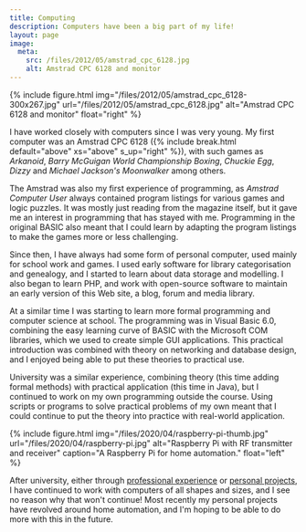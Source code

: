 ```yaml
---
title: Computing
description: Computers have been a big part of my life!
layout: page
image:
  meta:
    src: /files/2012/05/amstrad_cpc_6128.jpg
    alt: Amstrad CPC 6128 and monitor
---
```


{% include figure.html img="/files/2012/05/amstrad_cpc_6128-300x267.jpg" url="/files/2012/05/amstrad_cpc_6128.jpg" alt="Amstrad CPC 6128 and monitor" float="right" %}

I have worked closely with computers since I was very young. My first computer was an Amstrad CPC 6128 ({% include break.html default="above" xs="above" s_up="right" %}), with such games as _Arkanoid_, _Barry McGuigan World Championship Boxing_, _Chuckie Egg_, _Dizzy_ and _Michael Jackson's Moonwalker_ among others.

The Amstrad was also my first experience of programming, as _Amstrad Computer User_ always contained program listings for various games and logic puzzles. It was mostly just reading from the magazine itself, but it gave me an interest in programming that has stayed with me. Programming in the original BASIC also meant that I could learn by adapting the program listings to make the games more or less challenging.

Since then, I have always had some form of personal computer, used mainly for school work and games. I used early software for library categorisation and genealogy, and I started to learn about data storage and modelling. I also began to learn PHP, and work with open-source software to maintain an early version of this Web site, a blog, forum and media library.

At a similar time I was starting to learn more formal programming and computer science at school. The programming was in Visual Basic 6.0, combining the easy learning curve of BASIC with the Microsoft COM libraries, which we used to create simple GUI applications. This practical introduction was combined with theory on networking and database design, and I enjoyed being able to put these theories to practical use.

University was a similar experience, combining theory (this time adding formal methods) with practical application (this time in Java), but I continued to work on my own programming outside the course. Using scripts or programs to solve practical problems of my own meant that I could continue to put the theory into practice with real-world application.

{% include figure.html img="/files/2020/04/raspberry-pi-thumb.jpg" url="/files/2020/04/raspberry-pi.jpg" alt="Raspberry Pi with RF transmitter and receiver" caption="A Raspberry Pi for home automation." float="left" %}

After university, either through [professional experience](/cv/) or [personal projects](/projects/), I have continued to work with computers of all shapes and sizes, and I see no reason why that won't continue! Most recently my personal projects have revolved around home automation, and I'm hoping to be able to do more with this in the future.
